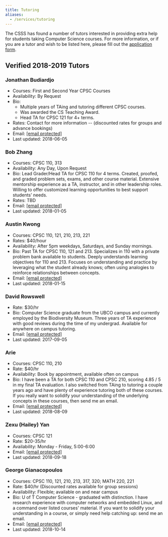 ```yaml
---
title: Tutoring
aliases:
  - /services/tutoring
---
```


<div class="field field-name-body field-type-text-with-summary field-label-hidden"><div class="field-items"><div class="field-item even"><p>The CSSS has found a number of tutors interested in providing extra help for students taking Computer Science courses. For more information, or if you are a tutor and wish to be listed here, please fill out the <a href="https://goo.gl/forms/cWmQJyIlmN4Rrvgk1">application form</a>.</p>

<h2>Verified 2018-2019 Tutors</h2>

<h3>Jonathan Budiardjo</h3>

<ul>
<li>Courses: First and Second Year CPSC Courses</li>
<li>Availability: By Request</li>
<li>Bio:

<ul>
<li>Multiple years of TAing and tutoring different CPSC courses.</li>
<li>Was awarded the CS Teaching Award.</li>
<li>Head TA for CPSC 121 for 4+ terms.</li>
</ul></li>
<li>Rates: Contact for more information -- (discounted rates for groups and advance bookings)</li>
<li>Email: <a href="/cdn-cgi/l/email-protection#2f4c5f5c4c015b5a5b405d015a4d4c6f48424e4643014c4042"><span class="__cf_email__" data-cfemail="096a797a6a277d7c7d667b277c6b6a496e64686065276a6664">[email&#xA0;protected]</span></a></li>
<li>Last updated: 2018-06-05</li>
</ul>

<h3>Bob Zhang</h3>

<ul>
<li>Courses: CPSC 110, 313</li>
<li>Availability: Any Day, Upon Request</li>
<li>Bio: Lead Grader/Head TA for CPSC 110 for 4 terms. Created, proofed, and graded problem sets, exams, and other course material. Extensive mentorship experience as a TA, instructor, and in other leadership roles. Willing to offer customized learning opportunities to best support students&#x2019; needs.</li>
<li>Rates: TBD</li>
<li>Email: <a href="/cdn-cgi/l/email-protection#167a21612f7756637164777238756538637475387577"><span class="__cf_email__" data-cfemail="365a01410f5776435144575218554518435455185557">[email&#xA0;protected]</span></a></li>
<li>Last updated: 2018-01-05</li>
</ul>

<h3>Austin Kwong</h3>

<ul>
<li>Courses: CPSC 110, 121, 210, 213, 221</li>
<li>Rates: $40/hour</li>
<li>Availability: After 5pm weekdays, Saturdays, and Sunday mornings.</li>
<li>Bio: Past TA for CPSC 110, 121 and 213. Specializes in 110 with a private problem bank available to students. Deeply understands learning objectives for 110 and 213. Focuses on understanding and practice by leveraging what the student already knows; often using analogies to reinforce relationships between concepts.</li>
<li>Email: <a href="/cdn-cgi/l/email-protection#afcedac8dadcdbc6c1cac4d8c0c1c8efc8c2cec6c381ccc0c2"><span class="__cf_email__" data-cfemail="6d0c180a181e19040308061a02030a2d0a000c0401430e0200">[email&#xA0;protected]</span></a></li>
<li>Last updated: 2018-01-15</li>
</ul>

<h3>David Rowswell</h3>

<ul>
<li>Rate: $30/hr</li>
<li>Bio: Computer Science graduate from the UBCO campus and currently employed by the Biodiversity Museum. Three years of TA experience with good reviews during the time of my undergrad. Available for anywhere on campus tutoring.</li>
<li>Email: <a href="/cdn-cgi/l/email-protection#4723693528303430222b2b07262b322a292e69322524692426"><span class="__cf_email__" data-cfemail="c3a7edb1acb4b0b4a6afaf83a2afb6aeadaaedb6a1a0eda0a2">[email&#xA0;protected]</span></a></li>
<li>Last updated: 2017-09-05</li>
</ul>

<!--
### Tristan Rice
* Courses: 110, 121, 210, 213, 221, 304, 310, 311, 313, 314, 317, 320, 340, 411, 418, 420, 425
* Rate: $105/hr
* Bio: 4th year computer science student.
* Email: rice@fn.lc
* Last updated: 2017-09-27
-->

<h3>Arie</h3>

<ul>
<li>Courses: CPSC 110, 210</li>
<li>Rate: $40/hr</li>
<li>Availability: Book by appointment, available often on campus</li>
<li>Bio: I have been a TA for both CPSC 110 and CPSC 210, scoring 4.85 / 5 in my final TA evaluation. I also switched from TAing to tutoring a couple years ago and have plenty of experience tutoring both of these courses. If you really want to solidify your understanding of the underlying concepts in these courses, then send me an email.</li>
<li>Email: <a href="/cdn-cgi/l/email-protection#99f8f4f0f5f7fcebadabd9fef4f8f0f5b7faf6f4"><span class="__cf_email__" data-cfemail="dfbeb2b6b3b1baadebed9fb8b2beb6b3f1bcb0b2">[email&#xA0;protected]</span></a></li>
<li>Last updated: 2018-08-09</li>
</ul>

<h3>Zexu (Hailey) Yan</h3>

<ul>
<li>Courses: CPSC 121</li>
<li>Rate: $20-35/hr</li>
<li>Availability: Monday - Friday, 5:00-6:00</li>
<li>Email: <a href="/cdn-cgi/l/email-protection#255f405d500b5c444b654248444c490b464a48"><span class="__cf_email__" data-cfemail="700a1508055e09111e30171d11191c5e131f1d">[email&#xA0;protected]</span></a></li>
<li>Last updated: 2018-09-18</li>
</ul>

<h3>George Gianacopoulos</h3>

<ul>
<li>Courses: CPSC 110, 121, 210, 213, 317, 320; MATH 220, 221</li>
<li>Rate: $40/hr (Discounted rates available for group sessions)</li>
<li>Availability: Flexible; available on and near campus</li>
<li>Bio: U of T Computer Science - graduated with distinction. I have research experience with computer networks and embedded Linux, and a command over listed courses&apos; material. If you want to solidify your understanding in a course, or simply need help catching up: send me an email.</li>
<li>Email: <a href="/cdn-cgi/l/email-protection#caa9bab9a9e4bebfbea5b8e4adafa5b8adaf8aada7aba3a6e4a9a5a7"><span class="__cf_email__" data-cfemail="e685969585c89293928994c8818389948183a6818b878f8ac885898b">[email&#xA0;protected]</span></a></li>
<li>Last updated: 2018-10-14</li>
</ul>
</div></div></div>    <footer>
          </footer>
